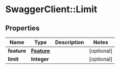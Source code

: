 # SwaggerClient::Limit

## Properties
Name | Type | Description | Notes
------------ | ------------- | ------------- | -------------
**feature** | [**Feature**](Feature.md) |  | [optional] 
**limit** | **Integer** |  | [optional] 

